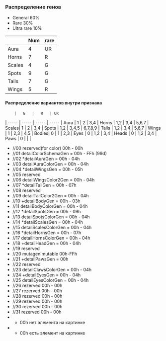 ### Распределение генов
* General	60%
* Rare		30%
* Ultra rare	10%

|		| Num	|	rare
| ----- | ----- | -----
| Aura	|	4	|	UR
| Horns	|	7	|	R
| Scales|	4	|	G
| Spots	|	9	|	G
| Tails	|	7	|	G
| Wings	|	5	|	R

#### Распределение вариантов внутри признака
 		|	G 	|	R	| UR
| ----- | ----- | ----- | -----
| Aura	|	1	|	2 	| 	3,4 
| Horns	|	1,2	|	3,4	|	5,6,7
| Scales|	1	|	2	|	3,4
| Spots	|	1,2	| 3,4,5 |	6,7,8,9
| Tails	|	1,2	|	3,4	|	5,6,7
| Wings	|	1	|	2,3	|	4,5
| Bodies|	0	|	1	|	2,3
| Eyes	|	0	|	1,2	|	3,4
| Heads	|	0	|	1,2	|	3,4
| Paws	|	0	|		|		|

- //00 rezerved(for color) 00h - 00h
- //01 detailColorSchemaGen = 00h - FFh (99d)
- //02 *detailAuraGen = 00h - 04h
- //03 detailAuraColorGen = 00h - 04h
- //04 *detailWingsGen = 00h - 05h
- //05 reserved
- //06 detailWingsColor2Gen = 00h - 04h
- //07 *detailTailGen = 00h - 07h
- //08 reserved
- //09 detailTailColor2Gen = 00h - 04h
- //10 +detailBodyGen = 00h - 03h
- //11 detailBodyColorGen = 00h - 04h
- //12 *detailSpotsGen = 00h - 09h
- //13 detailSpotsColorGen = 00h - 04h
- //14 *detailScalesGen = 00h - 04h
- //15 detailScalesColorGen = 00h - 04h
- //16 *detailHornsGen = 00h - 07h
- //17 detailHornsColorGen = 00h - 04h
- //18 +detailHeadGen = 00h - 04h
- //19 reserved
- //20 mutagenImutable 00h-FFh
- //21 +detailPawsGen = 00h
- //22 reserved
- //23 detailClawsColorGen = 00h - 04h
- //24 +detailEyesGen = 00h - 04h
- //25 detailEyesColorGen = 00h - 04h
- //26 rezerved 00h - 00h
- //27 rezerved 00h - 00h
- //28 rezerved 00h - 00h
- //29 rezerved 00h - 00h
- //30 rezerved 00h - 00h
- //31 rezerved 00h - 00h
- * 00h нет элемента на картинке
- + 00h есть элемент на картинке

